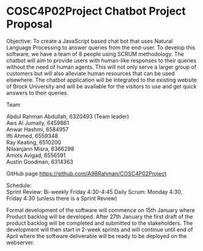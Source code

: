 # COSC4P02Project Chatbot Project Proposal 

Objective: 
To create a JavaScript based chat bot that uses Natural Language Processing to answer queries from the end-user. To develop this software, we have a team of 8 people using SCRUM methodology. The chatbot will aim to provide users with human-like responses to their queries without the need of human agents. This will not only serve a larger group of customers but will also alleviate human resources that can be used elsewhere. The chatbot application will be integrated to the existing website of Brock University and will be available for the visitors to use and get quick answers to their queries. 

Team  

Abdul Rahman Abdullah, 6320493 (Team leader) </br>
Aws Al Jumaily, 6459861  </br>
Anwar Hashmi, 6584957 </br>
Ifti Ahmed, 6559348 </br>
Ray Keating, 6510200 </br>
Nilaanjann Misra, 6366298 </br>
Amots Avigad, 6556591 </br>
Austin Goodman, 6314363 </br>

 
GitHub page 
https://github.com/A98Rahman/COSC4P02Project 


Schedule:  
Sprint Review: Bi-weekly Friday 4:30-4:45 
Daily Scrum: Monday 4:30, Friday 4:30 (unless there is a Sprint Review) 

Formal development of the software will commence on 15th January where Product backlog will be developed. After 27th January the first draft of the product backlog will be completed and submitted to the stakeholders. The development will then start in 2-week sprints and will continue until end of April where the software deliverable will be ready to be deployed on the webserver.  
